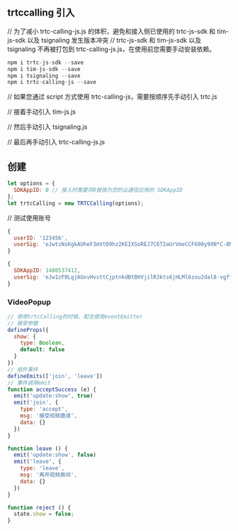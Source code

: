 ## trtccalling 引入
// 为了减小 trtc-calling-js.js 的体积，避免和接入侧已使用的 trtc-js-sdk 和 tim-js-sdk 以及 tsignaling 发生版本冲突
// trtc-js-sdk 和 tim-js-sdk 以及 tsignaling 不再被打包到 trtc-calling-js.js，在使用前您需要手动安装依赖。
```js
npm i trtc-js-sdk --save
npm i tim-js-sdk --save
npm i tsignaling --save
npm i trtc-calling-js --save
```
// 如果您通过 script 方式使用 trtc-calling-js，需要按顺序先手动引入 trtc.js
<script src="./trtc.js"></script>

// 接着手动引入 tim-js.js
<script src="./tim-js.js"></script>

// 然后手动引入 tsignaling.js
<script src="./tsignaling.js"></script>

// 最后再手动引入 trtc-calling-js.js
<script src="./trtc-calling-js.js"></script>

## 创建
```js
let options = {
  SDKAppID: 0 // 接入时需要将0替换为您的云通信应用的 SDKAppID
};
let trtcCalling = new TRTCCalling(options);
```

// 测试使用账号
```js
{
  userID: '123456',
  userSig: 'eJwtzNsKgkAUheF3mVtD9hz2KEIXSoREJ7C6T2aUrVmeCCF690y9XN*C-8Mu*8R925YFTLjAVtMmY589ZTQxF1KhXp7OlPe6JsMCrgBQeoqL*bFDTa0dHREFAMzaU-U3LUEB*ohLhfIx3BehjHfxcC5PR9P4h8pxmlRsIn1V*tG*slu*TcMi44nXrdn3B7alMB4_'
}

{
  SDKAppID: 1400537412,
  userSig: 'eJw1zF0LgjAUxvHvsttCjptnkdBtBHVjilR3kts6jHLMl6zou2dal8-vgf*LZbs06JRnMeMBsPm4qVS3hjSN3NbK-4*6tIVzVLI4jABQLKKQT4-qHXk1OCJyAJi0oevXpIAIpFzir0Jm6GYPs34mW5ue70ff5Vbwvt2fVHHY6EaLBK295J1OKjOrVuz9AT1VMqM_'
}
```

### VideoPopup
```js
// 使用trtcCalling的时候，配合使用eventEmitter
// 接受参数
defineProps({
  show: {
    type: Boolean,
    default: false
  }
})
// 组件事件
defineEmits(['join', 'leave'])
// 事件调用emit
function acceptSuccess (e) {
  emit('update:show', true)
  emit('join', {
    type: 'accept',
    msg: '接受视频邀请',
    data: {}
  })
}

function leave () {
  emit('update:show', false)
  emit('leave', {
    type: 'leave',
    msg: '离开视频房间',
    data: {}
  })
}

function reject () {
  state.show = false;
}
```